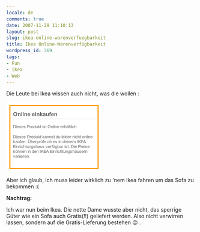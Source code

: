 ```yaml
---
locale: de
comments: true
date: 2007-11-29 11:10:13
layout: post
slug: ikea-online-warenverfuegbarkeit
title: Ikea Online-Warenverfügbarkeit
wordpress_id: 369
tags:
- Fun
- Ikea
- Web
---
```


Die Leute bei Ikea wissen auch nicht, was die wollen :

![](/images/2007-11-29-ikea-online-warenverfuegbarkeit/ikea_verfuegbarkeit.png)

Aber ich glaub, ich muss leider wirklich zu 'nem Ikea fahren um das Sofa zu
bekommen :(

**Nachtrag:**

Ich war nun beim Ikea. Die nette Dame wusste aber nicht, das sperrige Güter wie
ein Sofa auch Gratis(!!) geliefert werden. Also nicht verwirren lassen, sondern
auf die Gratis-Lieferung bestehen :wink: .
